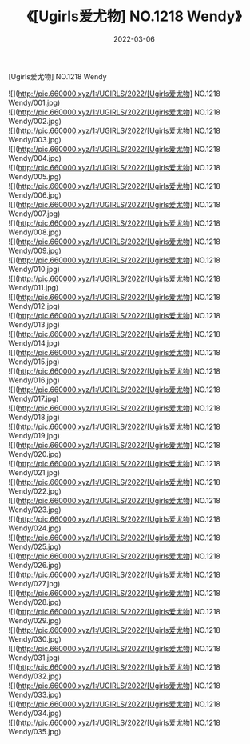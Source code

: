 ﻿---
layout: post
title:  《[Ugirls爱尤物] NO.1218 Wendy》
date:   2022-03-06
img: http://pic.660000.xyz/1:/UGIRLS/2022/[Ugirls爱尤物] NO.1218 Wendy/000.jpg
categories: [美女, 清纯, 唯美]
---

[Ugirls爱尤物] NO.1218 Wendy

 ![](http://pic.660000.xyz/1:/UGIRLS/2022/[Ugirls爱尤物] NO.1218 Wendy/001.jpg) <br>![](http://pic.660000.xyz/1:/UGIRLS/2022/[Ugirls爱尤物] NO.1218 Wendy/002.jpg) <br>![](http://pic.660000.xyz/1:/UGIRLS/2022/[Ugirls爱尤物] NO.1218 Wendy/003.jpg) <br>![](http://pic.660000.xyz/1:/UGIRLS/2022/[Ugirls爱尤物] NO.1218 Wendy/004.jpg) <br>![](http://pic.660000.xyz/1:/UGIRLS/2022/[Ugirls爱尤物] NO.1218 Wendy/005.jpg) <br>![](http://pic.660000.xyz/1:/UGIRLS/2022/[Ugirls爱尤物] NO.1218 Wendy/006.jpg) <br>![](http://pic.660000.xyz/1:/UGIRLS/2022/[Ugirls爱尤物] NO.1218 Wendy/007.jpg) <br>![](http://pic.660000.xyz/1:/UGIRLS/2022/[Ugirls爱尤物] NO.1218 Wendy/008.jpg) <br>![](http://pic.660000.xyz/1:/UGIRLS/2022/[Ugirls爱尤物] NO.1218 Wendy/009.jpg) <br>![](http://pic.660000.xyz/1:/UGIRLS/2022/[Ugirls爱尤物] NO.1218 Wendy/010.jpg) <br>![](http://pic.660000.xyz/1:/UGIRLS/2022/[Ugirls爱尤物] NO.1218 Wendy/011.jpg) <br>![](http://pic.660000.xyz/1:/UGIRLS/2022/[Ugirls爱尤物] NO.1218 Wendy/012.jpg) <br>![](http://pic.660000.xyz/1:/UGIRLS/2022/[Ugirls爱尤物] NO.1218 Wendy/013.jpg) <br>![](http://pic.660000.xyz/1:/UGIRLS/2022/[Ugirls爱尤物] NO.1218 Wendy/014.jpg) <br>![](http://pic.660000.xyz/1:/UGIRLS/2022/[Ugirls爱尤物] NO.1218 Wendy/015.jpg) <br>![](http://pic.660000.xyz/1:/UGIRLS/2022/[Ugirls爱尤物] NO.1218 Wendy/016.jpg) <br>![](http://pic.660000.xyz/1:/UGIRLS/2022/[Ugirls爱尤物] NO.1218 Wendy/017.jpg) <br>![](http://pic.660000.xyz/1:/UGIRLS/2022/[Ugirls爱尤物] NO.1218 Wendy/018.jpg) <br>![](http://pic.660000.xyz/1:/UGIRLS/2022/[Ugirls爱尤物] NO.1218 Wendy/019.jpg) <br>![](http://pic.660000.xyz/1:/UGIRLS/2022/[Ugirls爱尤物] NO.1218 Wendy/020.jpg) <br>![](http://pic.660000.xyz/1:/UGIRLS/2022/[Ugirls爱尤物] NO.1218 Wendy/021.jpg) <br>![](http://pic.660000.xyz/1:/UGIRLS/2022/[Ugirls爱尤物] NO.1218 Wendy/022.jpg) <br>![](http://pic.660000.xyz/1:/UGIRLS/2022/[Ugirls爱尤物] NO.1218 Wendy/023.jpg) <br>![](http://pic.660000.xyz/1:/UGIRLS/2022/[Ugirls爱尤物] NO.1218 Wendy/024.jpg) <br>![](http://pic.660000.xyz/1:/UGIRLS/2022/[Ugirls爱尤物] NO.1218 Wendy/025.jpg) <br>![](http://pic.660000.xyz/1:/UGIRLS/2022/[Ugirls爱尤物] NO.1218 Wendy/026.jpg) <br>![](http://pic.660000.xyz/1:/UGIRLS/2022/[Ugirls爱尤物] NO.1218 Wendy/027.jpg) <br>![](http://pic.660000.xyz/1:/UGIRLS/2022/[Ugirls爱尤物] NO.1218 Wendy/028.jpg) <br>![](http://pic.660000.xyz/1:/UGIRLS/2022/[Ugirls爱尤物] NO.1218 Wendy/029.jpg) <br>![](http://pic.660000.xyz/1:/UGIRLS/2022/[Ugirls爱尤物] NO.1218 Wendy/030.jpg) <br>![](http://pic.660000.xyz/1:/UGIRLS/2022/[Ugirls爱尤物] NO.1218 Wendy/031.jpg) <br>![](http://pic.660000.xyz/1:/UGIRLS/2022/[Ugirls爱尤物] NO.1218 Wendy/032.jpg) <br>![](http://pic.660000.xyz/1:/UGIRLS/2022/[Ugirls爱尤物] NO.1218 Wendy/033.jpg) <br>![](http://pic.660000.xyz/1:/UGIRLS/2022/[Ugirls爱尤物] NO.1218 Wendy/034.jpg) <br>![](http://pic.660000.xyz/1:/UGIRLS/2022/[Ugirls爱尤物] NO.1218 Wendy/035.jpg) <br>
